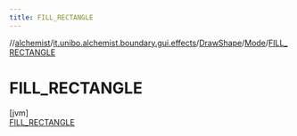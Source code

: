 ```yaml
---
title: FILL_RECTANGLE
---
```

//[alchemist](../../../../../index.html)/[it.unibo.alchemist.boundary.gui.effects](../../../index.html)/[DrawShape](../../index.html)/[Mode](../index.html)/[FILL_RECTANGLE](index.html)



# FILL_RECTANGLE



[jvm]\
[FILL_RECTANGLE](index.html)


